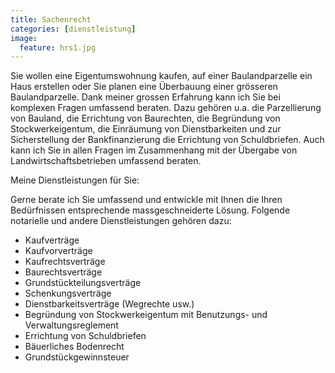 ```yaml
---
title: Sachenrecht
categories: [dienstleistung]
image:
  feature: hrs1.jpg
---
```

Sie wollen eine Eigentumswohnung kaufen, auf einer Baulandparzelle ein Haus erstellen oder Sie planen eine Überbauung einer grösseren Baulandparzelle. Dank meiner grossen Erfahrung kann ich Sie bei komplexen Fragen umfassend beraten. Dazu gehören u.a. die Parzellierung von Bauland, die Errichtung von Baurechten, die Begründung von Stockwerkeigentum, die Einräumung von Dienstbarkeiten und zur Sicherstellung der Bankfinanzierung die Errichtung von Schuldbriefen. Auch kann ich Sie in allen Fragen im Zusammenhang mit der Übergabe von Landwirtschaftsbetrieben umfassend beraten.

Meine Dienstleistungen für Sie:

Gerne berate ich Sie umfassend und entwickle mit Ihnen die Ihren Bedürfnissen entsprechende massgeschneiderte Lösung. Folgende notarielle und andere Dienstleistungen gehören dazu:

- Kaufverträge
- Kaufvorverträge
- Kaufrechtsverträge
- Baurechtsverträge
- Grundstückteilungsverträge
- Schenkungsverträge
- Dienstbarkeitsverträge (Wegrechte usw.)
- Begründung von Stockwerkeigentum mit Benutzungs- und Verwaltungsreglement
- Errichtung von Schuldbriefen
- Bäuerliches Bodenrecht
- Grundstückgewinnsteuer

